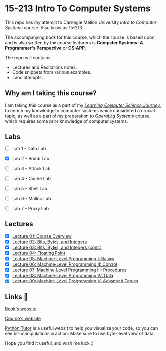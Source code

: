 # 15-213 Intro To Computer Systems

This repo has my attempt to Carnegie Mellon University *Intro to Computer Systems* course. Also know as 15-213.

The accompanying book for this course, which the course is based upon, and is also written by the course lecturers is **Computer Systems: A Programmer's Perspective** or **CS:APP**.

The repo will contains:

* Lectures and Recitations notes.
* Code snippets from various examples.
* Labs attempts.

## Why am I taking this course?

I am taking this course as a part of my [*Learning Computer Science Journey*](https://github.com/ossu), to enrich my knowledge to computer systems which considered a crucial topic, as well as a part of my preparation to [*Operating Systems*](https://github.com/ossu/computer-science/blob/master/coursepages/ostep/README.md) course, which requires some prior knowledge of computer systems.

## Labs

- [ ] Lab 1 - Data Lab
- [x] Lab 2 - Bomb Lab
- [ ] Lab 3 - Attack Lab
- [ ] Lab 4 - Cache Lab
- [ ] Lab 5 - Shell Lab
- [ ] Lab 6 - Malloc Lab
- [ ] Lab 7 - Proxy Lab


## Lectures

- [x] [Lecture 01: Course Overview](https://scs.hosted.panopto.com/Panopto/Pages/Viewer.aspx?id=d8c83d3a-8074-4afe-ae3b-693e2250999a)
- [x] [Lecture 02: Bits, Bytes, and Integers](https://scs.hosted.panopto.com/Panopto/Pages/Viewer.aspx?id=6ca8cdb4-6961-42d9-8fac-299e53759a17)
- [x] [Lecture 03: Bits, Bytes, and Integers (cont.)](https://scs.hosted.panopto.com/Panopto/Pages/Viewer.aspx?id=526e6341-aa53-4107-8fa1-d13c0e92342e)
- [x] [Lecture 04: Floating Point](https://scs.hosted.panopto.com/Panopto/Pages/Viewer.aspx?id=8dd08ed5-7688-4b34-937f-201b909f61c7)
- [x] [Lecture 05: Machine-Level Programming I: Basics](https://scs.hosted.panopto.com/Panopto/Pages/Viewer.aspx?id=6e410255-3858-4e85-89c7-812c5845d197)
- [x] [Lecture 06: Machine-Level Programming II: Control](https://scs.hosted.panopto.com/Panopto/Pages/Viewer.aspx?id=fc93c499-8fc9-4652-9a99-711058054afb)
- [x] [Lecture 07: Machine-Level Programming III: Procedures](https://scs.hosted.panopto.com/Panopto/Pages/Viewer.aspx?id=2994255f-923b-4ad4-8fb4-5def7fd802cd)
- [x] [Lecture 08: Machine-Level Programming IV: Data](https://scs.hosted.panopto.com/Panopto/Pages/Viewer.aspx?id=03308c94-fc20-40d8-8978-1a9b81c344ed)
- [x] [Lecture 09: Machine-Level Programming V: Advanced Topics](https://scs.hosted.panopto.com/Panopto/Pages/Viewer.aspx?id=3f0bf9ca-d640-4798-b91a-73aed656a10a)
## Links 🔗

[Book's website](https://csapp.cs.cmu.edu/)

[Course's website](https://www.cs.cmu.edu/afs/cs/academic/class/15213-f15/www/index.html)

[Python Tutor](https://pythontutor.com/c.html#mode=edit) is a useful websit to help you visualize your code, so you can see bit-manipulations in action. Make sure to use byte-level view of data.

Hope you find it useful, and wish me luck :)
